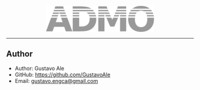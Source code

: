 <p align="center">
    <a href="#">
        <img src="assets/logo.png" height="70" alt="ADMO core processor">
    </a>
</p>


---
## Author

* Author: Gustavo Ale
* GitHub: https://github.com/GustavoAle
* Email: gustavo.engca@gmail.com